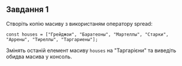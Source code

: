 ## Завдання 1

Створіть копію масиву з використаням оператору spread:
```
const houses = ["Грейджои", "Баратеоны", "Мартеллы", "Старки", "Аррены", "Тиреллы", "Таргариены"];
```
Змінять останій елемент масиву `houses` на "Таргарієни" та виведіть обидва масива у консоль.


